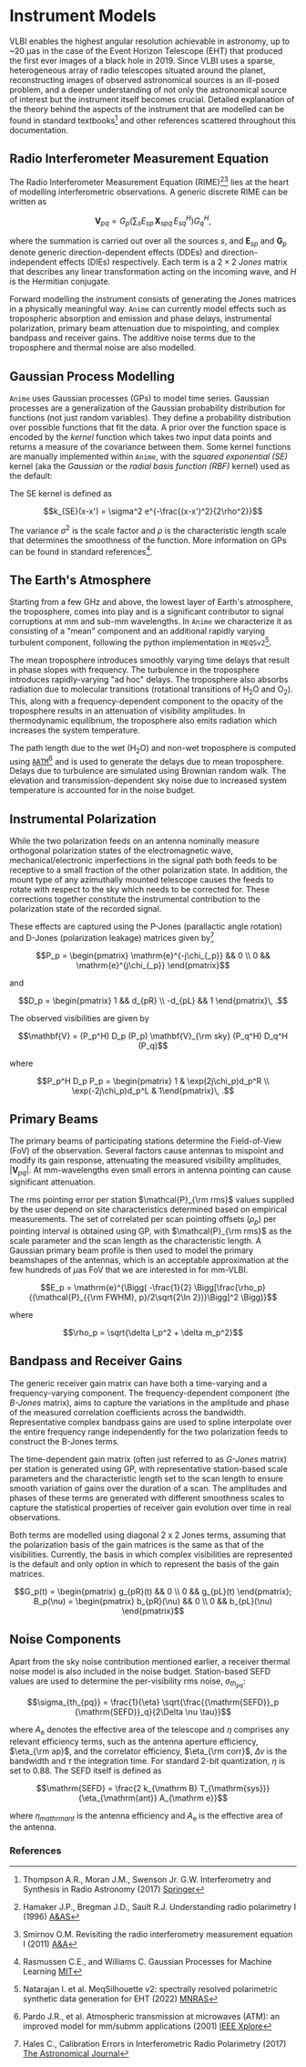 # Instrument Models

VLBI enables the highest angular resolution achievable in astronomy, up to ~20 μas in the case of the Event Horizon Telescope (EHT) that produced the first ever images of a black hole in 2019. Since VLBI uses a sparse, heterogeneous array of radio telescopes situated around the planet, reconstructing images of observed astronomical sources is an ill-posed problem, and a deeper understanding of not only the astronomical source of interest but the instrument itself becomes crucial. Detailed explanation of the theory behind the aspects of the instrument that are modelled can be found in standard textbooks[^TMS] and other references scattered throughout this documentation.

## Radio Interferometer Measurement Equation
The Radio Interferometer Measurement Equation (RIME)[^HBS][^OMS] lies at the heart of modelling interferometric observations. A generic discrete RIME can be written as

```math
\mathbf{V}_{pq} = G_p \left( \sum_{s} E_{sp}\, \mathbf{X}_{spq}\, E_{sq}^H \right) G_q^H,
```

where the summation is carried out over all the sources $s$, and $\boldsymbol{E}_{sp}$ and $\boldsymbol{G}_p$ denote generic direction-dependent effects (DDEs) and direction-independent effects (DIEs) respectively. Each term is a $2\times2$ *Jones* matrix that describes any linear transformation acting on the incoming wave, and $H$ is the Hermitian conjugate.

Forward modelling the instrument consists of generating the Jones matrices in a physically meaningful way. `Anime` can currently model effects such as tropospheric absorption and emission and phase delays, instrumental polarization, primary beam attenuation due to mispointing, and complex bandpass and receiver gains. The additive noise terms due to the troposphere and thermal noise are also modelled.

## Gaussian Process Modelling
`Anime` uses Gaussian processes (GPs) to model time series. Gaussian processes are a generalization of the Gaussian probability distribution for functions (not just random variables). They define a probability distribution over possible functions that fit the data. A prior over the function space is encoded by the *kernel* function which takes two input data points and returns a measure of the covariance between them. Some kernel functions are manually implemented within `Anime`, with the *squared exponential (SE)* kernel (aka the *Gaussian* or the *radial basis function (RBF)* kernel) used as the default:

The SE kernel is defined as
```math
k_{SE}(x-x') = \sigma^2 e^{-\frac{(x-x')^2}{2\rho^2}}
```
The variance $\sigma^2$ is the scale factor and $\rho$ is the characteristic length scale that determines the smoothness of the function. More information on GPs can be found in standard references[^GPML].

## The Earth's Atmosphere
Starting from a few GHz and above, the lowest layer of Earth's atmosphere, the troposphere, comes into play and is a significant contributor to signal corruptions at mm and sub-mm wavelengths. In `Anime` we characterize it as consisting of a "mean" component and an additional rapidly varying turbulent component, following the python implementation in `MEQSv2`[^IN2022].

The mean troposphere introduces smoothly varying time delays that result in phase slopes with frequency. The turbulence in the troposphere introduces rapidly-varying "ad hoc" delays. The troposphere also absorbs radiation due to molecular transitions (rotational transitions of H$_2$O and O$_2$). This, along with a frequency-dependent component to the opacity of the troposphere results in an attenuation of visibility amplitudes. In thermodynamic equilibrium, the troposphere also emits radiation which increases the system temperature.

The path length due to the wet (H$_2$O) and non-wet troposphere is computed using [`AATM`](https://www.mrao.cam.ac.uk/~bn204/alma/atmomodel.html#aatm-download)[^JRP2001] and is used to generate the delays due to mean troposphere. Delays due to turbulence are simulated using Brownian random walk. The elevation and transmission-dependent sky noise due to increased system temperature is accounted for in the noise budget.

## Instrumental Polarization
While the two polarization feeds on an antenna nominally measure orthogonal polarization states of the electromagnetic wave, mechanical/electronic imperfections in the signal path both feeds to be receptive to a small fraction of the other polarization state. In addition, the mount type of any azimuthally mounted telescope causes the feeds to rotate with respect to the sky which needs to be corrected for. These corrections together constitute the instrumental contribution to the polarization state of the recorded signal.

These effects are captured using the P-Jones (parallactic angle rotation) and D-Jones (polarization leakage) matrices given by[^Hales2017]
```math
P_p = \begin{pmatrix} \mathrm{e}^{-j\chi_{_p}} && 0 \\ 0 && \mathrm{e}^{j\chi_{_p}} \end{pmatrix}
```

and
```math
D_p = \begin{pmatrix} 1 && d_{pR} \\ -d_{pL} && 1 \end{pmatrix}\, .
```

The observed visibilities are given by
```math
\mathbf{V} = (P_p^H) D_p (P_p) \mathbf{V}_{\rm sky} (P_q^H) D_q^H (P_q)
```
where
```math
P_p^H D_p P_p = \begin{pmatrix} 1 & \exp(2j\chi_p)d_p^R \\ \exp(-2j\chi_p)d_p^L & 1\end{pmatrix}\, .
```

## Primary Beams
The primary beams of participating stations determine the Field-of-View (FoV) of the observation. Several factors cause antennas to mispoint and modify its gain response, attenuating the measured visibility amplitudes, $|\mathbf{V}_{pq}|$. At mm-wavelengths even small errors in antenna pointing can cause significant attenuation.

The rms pointing error per station $\mathcal{P}_{\rm rms}$ values supplied by the user depend on site characteristics determined based on empirical measurements. The set of correlated per scan pointing offsets (${\rho_p}$) per pointing interval is obtained using GP, with $\mathcal{P}_{\rm rms}$ as the scale parameter and the scan length as the characteristic length. A Gaussian primary beam profile is then used to model the primary beamshapes of the antennas, which is an acceptable approximation at the few hundreds of $\mu$as FoV that we are interested in for mm-VLBI.
```math
E_p = \mathrm{e}^{\Bigg( -\frac{1}{2} \Bigg[\frac{\rho_p}{(\mathcal{P}_{{\rm FWHM}, p}/2\sqrt{2\ln 2})}\Bigg]^2 \Bigg)}
```
where
```math
\rho_p = \sqrt{\delta l_p^2 + \delta m_p^2}
```

## Bandpass and Receiver Gains
The generic receiver gain matrix can have both a time-varying and a frequency-varying component. The frequency-dependent component (the *B-Jones* matrix), aims to capture the variations in the amplitude and phase of the measured correlation coefficients across the bandwidth. Representative complex bandpass gains are used to spline interpolate over the entire frequency range independently for the two polarization feeds to construct the B-Jones terms.

The time-dependent gain matrix (often just referred to as *G-Jones* matrix) per station is generated using GP, with representative station-based scale parameters and the characteristic length set to the scan length to ensure smooth variation of gains over the duration of a scan. The amplitudes and phases of these terms are generated with different smoothness scales to capture the statistical properties of receiver gain evolution over time in real observations.

Both terms are modelled using diagonal 2 x 2 Jones terms, assuming that the polarization basis of the gain matrices is the same as that of the visibilities. Currently, the basis in which complex visibilities are represented is the default and only option in which to represent the basis of the gain matrices.
```math
G_p(t) = \begin{pmatrix} g_{pR}(t) && 0 \\ 0 && g_{pL}(t) \end{pmatrix}; B_p(\nu) = \begin{pmatrix} b_{pR}(\nu) && 0 \\ 0 && b_{pL}(\nu) \end{pmatrix}
```

## Noise Components
Apart from the sky noise contribution mentioned earlier, a receiver thermal noise model is also included in the noise budget. Station-based SEFD values are used to determine the per-visibility rms noise, $\sigma_{th_{pq}}$:
```math
\sigma_{th_{pq}} = \frac{1}{\eta} \sqrt{\frac{{\mathrm{SEFD}}_p {\mathrm{SEFD}}_q}{2\Delta \nu \tau}}
```
where $A_{\mathrm e}$ denotes the effective area of the telescope and $\eta$ comprises any relevant efficiency terms, such as the antenna aperture efficiency, $\eta_{\rm ap}$, and the correlator efficiency, $\eta_{\rm corr}$, $\Delta\nu$ is the bandwidth and $\tau$ the integration time. For standard 2-bit quantization, $\eta$ is set to 0.88. The SEFD itself is defined as
```math
\mathrm{SEFD} = \frac{2 k_{\mathrm B} T_{\mathrm{sys}}}{\eta_{\mathrm{ant}} A_{\mathrm e}}
```
where $\eta_{mathrm{ant}}$ is the antenna efficiency and $A_{\mathrm e}$ is the effective area of the antenna.


### References
[^TMS]: Thompson A.R., Moran J.M., Swenson Jr. G.W. Interferometry and Synthesis in Radio Astronomy (2017) [Springer](https://link.springer.com/book/10.1007/978-3-319-44431-4)
[^HBS]: Hamaker J.P., Bregman J.D., Sault R.J. Understanding radio polarimetry I (1996) [A&AS](https://articles.adsabs.harvard.edu/pdf/1996A%26AS..117..137H)
[^OMS]: Smirnov O.M. Revisiting the radio interferometry measurement equation I (2011) [A&A](https://www.aanda.org/articles/aa/pdf/2011/03/aa16082-10.pdf)
[^GPML]: Rasmussen C.E., and Williams C. Gaussian Processes for Machine Learning [MIT](https://gaussianprocess.org/gpml/)
[^IN2022]: Natarajan I. et al. MeqSilhouette v2: spectrally resolved polarimetric synthetic data generation for EHT (2022) [MNRAS](https://academic.oup.com/mnras/article/512/1/490/6537429)
[^JRP2001]: Pardo J.R., et al. Atmospheric transmission at microwaves (ATM): an improved model for mm/submm applications (2001) [IEEE Xplore](https://ieeexplore.ieee.org/document/982447)
[^Hales2017]: Hales C., Calibration Errors in Interferometric Radio Polarimetry (2017) [The Astronomical Journal](https://iopscience.iop.org/article/10.3847/1538-3881/aa7aef)